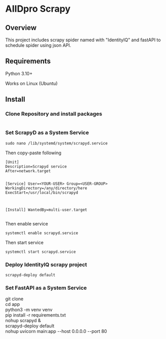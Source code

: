 # AIIDpro Scrapy
## Overview
This project includes scrapy spider named with "IdentityIQ" and fastAPI to schedule spider using json API.
## Requirements
Python 3.10+

Works on Linux (Ubuntu)
## Install
### Clone Repository and install packages
<pre><code></code></pre>
### Set ScrapyD as a System Service
<pre><code>sudo nano /lib/systemd/system/scrapyd.service</code></pre>
<p>Then copy-paste following</p>
<pre><code>[Unit]
Description=Scrapyd service
After=network.target

[Service]
User=&lt;YOUR-USER&gt;
Group=&lt;USER-GROUP&gt;
WorkingDirectory=/any/directory/here
ExecStart=/usr/local/bin/scrapyd

[Install]
WantedBy=multi-user.target</code></pre>
<p>Then enable service</p>
<pre><code>systemctl enable scrapyd.service
</code></pre>
<p>Then start service</p>
<pre><code>systemctl start scrapyd.service
</code></pre>

### Deploy IdentityIQ scrapy project
<pre><code>scrapyd-deploy default</code></pre>

### Set FastAPI as a System Service
git clone
<br>
cd app
<br>
python3 -m venv venv
<br>
pip install -r requirements.txt
<br>
nohup scrapyd &
<br>
scrapyd-deploy default
<br>
nohup uvicorn main:app --host 0.0.0.0 --port 80
